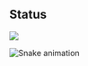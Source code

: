 ## Status

<a href="https://github.com/duduveit">
  <img align="center" src="https://github-readme-stats.vercel.app/api/top-langs/?username=duduveit&theme=dracula&hide_langs_below=1" />
</a>

![Snake animation](https://github.com/duduveit/duduveit/blob/output/github-contribution-grid-snake.svg)
